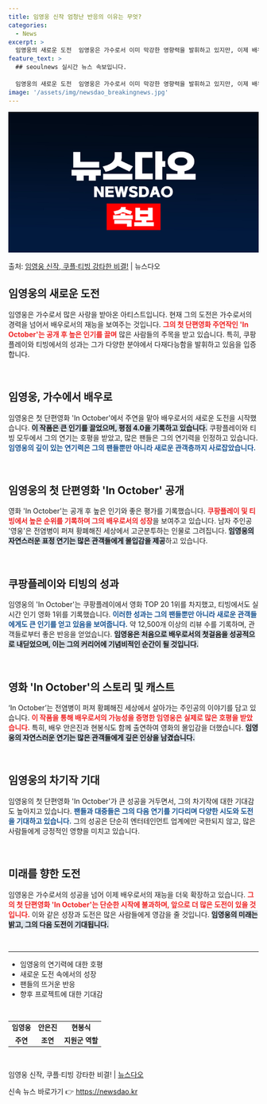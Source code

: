 ```yaml
---
title: 임영웅 신작 엄청난 반응의 이유는 무엇?
categories:
  - News
excerpt: >
  임영웅의 새로운 도전  임영웅은 가수로서 이미 막강한 영향력을 발휘하고 있지만, 이제 배우로서도 그의 능력을…
feature_text: >
  ## seoulnews 실시간 뉴스 속보입니다.

  임영웅의 새로운 도전  임영웅은 가수로서 이미 막강한 영향력을 발휘하고 있지만, 이제 배우로서도 그의 능력을…
image: '/assets/img/newsdao_breakingnews.jpg'
---
```


![뉴스다오 속보](/assets/img/newsdao_breakingnews.jpg)

<p>출처: <a href="https://newsdao.kr/4815" rel="dofollow">임영웅 신작, 쿠플·티빙 강타한 비결!</a> | 뉴스다오</p>

<h2 data-ke-size="size26">임영웅의 새로운 도전</h2>

<p data-ke-size="size16">임영웅은 가수로서 많은 사랑을 받아온 아티스트입니다. 현재 그의 도전은 가수로서의 경력을 넘어서 배우로서의 재능을 보여주는 것입니다. <b><span style="color: #ee2323;">그의 첫 단편영화 주연작인 'In October'는 공개 후 높은 인기를 끌며</span></b> 많은 사람들의 주목을 받고 있습니다. 특히, 쿠팡플레이와 티빙에서의 성과는 그가 다양한 분야에서 다재다능함을 발휘하고 있음을 입증합니다.</p> 

<p data-ke-size="size16">&nbsp;</p>

<h2 data-ke-size="size26">임영웅, 가수에서 배우로</h2>

<p data-ke-size="size16">임영웅은 첫 단편영화 'In October'에서 주연을 맡아 배우로서의 새로운 도전을 시작했습니다. <b><span style="background-color: #21538527;">이 작품은 큰 인기를 끌었으며, 평점 4.0을 기록하고 있습니다.</span></b> 쿠팡플레이와 티빙 모두에서 그의 연기는 호평을 받았고, 많은 팬들은 그의 연기력을 인정하고 있습니다. <b><span style="color: #1a5490;">임영웅의 깊이 있는 연기력은 그의 팬들뿐만 아니라 새로운 관객층까지 사로잡았습니다.</span></b></p>

<p data-ke-size="size16">&nbsp;</p>

<h2 data-ke-size="size26">임영웅의 첫 단편영화 'In October' 공개</h2>

<p data-ke-size="size16">영화 'In October'는 공개 후 높은 인기와 좋은 평가를 기록했습니다. <b><span style="color: #ee2323;">쿠팡플레이 및 티빙에서 높은 순위를 기록하며 그의 배우로서의 성장</span></b>을 보여주고 있습니다. 남자 주인공 '영웅'은 전염병이 퍼져 황폐해진 세상에서 고군분투하는 인물로 그려집니다. <b><span style="background-color: #21538527;">임영웅의 자연스러운 표정 연기는 많은 관객들에게 몰입감을 제공</span></b>하고 있습니다.</p>

<p data-ke-size="size16">&nbsp;</p>

<h2 data-ke-size="size26">쿠팡플레이와 티빙의 성과</h2>

<p data-ke-size="size16">임영웅의 'In October'는 쿠팡플레이에서 영화 TOP 20 1위를 차지했고, 티빙에서도 실시간 인기 영화 1위를 기록했습니다. <b><span style="color: #1a5490;">이러한 성과는 그의 팬들뿐만 아니라 새로운 관객들에게도 큰 인기를 얻고 있음을 보여줍니다.</span></b> 약 12,500개 이상의 리뷰 수를 기록하며, 관객들로부터 좋은 반응을 얻었습니다. <b><span style="background-color: #21538527;">임영웅은 처음으로 배우로서의 첫걸음을 성공적으로 내딛었으며, 이는 그의 커리어에 기념비적인 순간이 될 것입니다.</span></b></p>

<p data-ke-size="size16">&nbsp;</p>

<h2 data-ke-size="size26">영화 'In October'의 스토리 및 캐스트</h2>

<p data-ke-size="size16">‘In October’는 전염병이 퍼져 황폐해진 세상에서 살아가는 주인공의 이야기를 담고 있습니다. <b><span style="color: #ee2323;">이 작품을 통해 배우로서의 가능성을 증명한 임영웅은 실제로 많은 호평을 받았습니다.</span></b> 특히, 배우 안은진과 현봉식도 함께 출연하여 영화의 몰입감을 더했습니다. <b><span style="background-color: #21538527;">임영웅의 자연스러운 연기는 많은 관객들에게 깊은 인상을 남겼습니다.</span></b></p>

<p data-ke-size="size16">&nbsp;</p>

<h2 data-ke-size="size26">임영웅의 차기작 기대</h2>

<p data-ke-size="size16">임영웅의 첫 단편영화 'In October'가 큰 성공을 거두면서, 그의 차기작에 대한 기대감도 높아지고 있습니다. <b><span style="color: #1a5490;">팬들과 대중들은 그의 다음 연기를 기다리며 다양한 시도와 도전을 기대하고 있습니다.</span></b> 그의 성공은 단순히 엔터테인먼트 업계에만 국한되지 않고, 많은 사람들에게 긍정적인 영향을 미치고 있습니다.</p>

<p data-ke-size="size16">&nbsp;</p>

<h2 data-ke-size="size26">미래를 향한 도전</h2>

<p data-ke-size="size16">임영웅은 가수로서의 성공을 넘어 이제 배우로서의 재능을 더욱 확장하고 있습니다. <b><span style="color: #ee2323;">그의 첫 단편영화 'In October'는 단순한 시작에 불과하며, 앞으로 더 많은 도전이 있을 것입니다.</span></b> 이와 같은 성장과 도전은 많은 사람들에게 영감을 줄 것입니다. <b><span style="background-color: #21538527;">임영웅의 미래는 밝고, 그의 다음 도전이 기대됩니다.</span></b></p>

<p data-ke-size="size16">&nbsp;</p>

<hr />

<ul>
  <li>임영웅의 연기력에 대한 호평</li>
  <li>새로운 도전 속에서의 성장</li>
  <li>팬들의 뜨거운 반응</li>
  <li>향후 프로젝트에 대한 기대감</li>
</ul>

<p data-ke-size="size16">&nbsp;</p>

<table style="width: 100%; border-collapse: collapse;">
  <tr>
    <td style="text-align: center; height: 17px;"><b>임영웅</b></td>
    <td style="text-align: center; height: 17px;"><b>안은진</b></td>
    <td style="text-align: center; height: 17px;"><b>현봉식</b></td>
  </tr>
  <tr>
    <td style="text-align: center; height: 17px;"><b>주연</b></td>
    <td style="text-align: center; height: 17px;"><b>조연</b></td>
    <td style="text-align: center; height: 17px;"><b>지원군 역할</b></td>
  </tr>
</table>

<p data-ke-size="size16">&nbsp;</p>

<p data-ke-size="size16">임영웅 신작, 쿠플·티빙 강타한 비결! | <a href="https://newsdao.kr/4815">뉴스다오</a></p> 

신속 뉴스 바로가기 👉 <a href="https://newsdao.kr" rel="dofollow">https://newsdao.kr</a>


